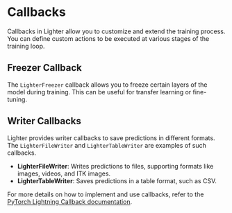# Callbacks

Callbacks in Lighter allow you to customize and extend the training process. You can define custom actions to be executed at various stages of the training loop.

## Freezer Callback
The `LighterFreezer` callback allows you to freeze certain layers of the model during training. This can be useful for transfer learning or fine-tuning.

## Writer Callbacks
Lighter provides writer callbacks to save predictions in different formats. The `LighterFileWriter` and `LighterTableWriter` are examples of such callbacks.

- **LighterFileWriter**: Writes predictions to files, supporting formats like images, videos, and ITK images.
- **LighterTableWriter**: Saves predictions in a table format, such as CSV.

For more details on how to implement and use callbacks, refer to the [PyTorch Lightning Callback documentation](https://pytorch-lightning.readthedocs.io/en/stable/extensions/callbacks.html).
